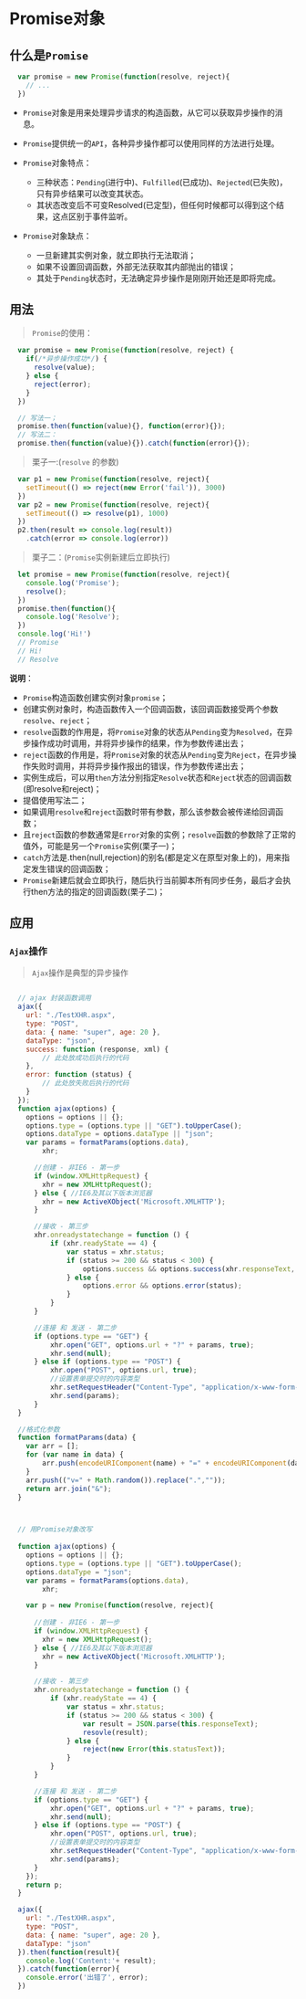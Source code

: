 # Promise对象

## 什么是`Promise`

```js
  var promise = new Promise(function(resolve, reject){
    // ...
  })
```

- `Promise`对象是用来处理异步请求的构造函数，从它可以获取异步操作的消息。

- `Promise`提供统一的`API`，各种异步操作都可以使用同样的方法进行处理。

- `Promise`对象特点：
  + 三种状态：`Pending`(进行中)、`Fulfilled`(已成功)、`Rejected`(已失败)， 只有异步结果可以改变其状态。
  + 其状态改变后不可变Resolved(已定型)，但任何时候都可以得到这个结果，这点区别于事件监听。

- `Promise`对象缺点：
  + 一旦新建其实例对象，就立即执行无法取消；
  + 如果不设置回调函数，外部无法获取其内部抛出的错误；
  + 其处于`Pending`状态时，无法确定异步操作是刚刚开始还是即将完成。

## 用法

> `Promise`的使用： 

```js
  var promise = new Promise(function(resolve, reject) {
    if(/*异步操作成功*/) {
      resolve(value);
    } else {
      reject(error);
    }
  })

  // 写法一；
  promise.then(function(value){}, function(error){});
  // 写法二：
  promise.then(function(value){}).catch(function(error){});
```

> 栗子一:(`resolve` 的参数)

```js
  var p1 = new Promise(function(resolve, reject){
    setTimeout(() => reject(new Error('fail')), 3000) 
  })
  var p2 = new Promise(function(resolve, reject){
    setTimeout(() => resolve(p1), 1000)
  })
  p2.then(result => console.log(result))
    .catch(error => console.log(error))
```

> 栗子二：(`Promise`实例新建后立即执行)

```js
  let promise = new Promise(function(resolve, reject){
    console.log('Promise');
    resolve();
  })
  promise.then(function(){
    console.log('Resolve');
  })
  console.log('Hi!')
  // Promise
  // Hi!
  // Resolve
```

**说明**：
- `Promise`构造函数创建实例对象`promise`；
- 创建实例对象时，构造函数传入一个回调函数，该回调函数接受两个参数`resolve`、`reject`；
- `resolve`函数的作用是，将`Promise`对象的状态从`Pending`变为`Resolved`，在异步操作成功时调用，并将异步操作的结果，作为参数传递出去；
- `reject`函数的作用是，将`Promise`对象的状态从`Pending`变为`Reject`，在异步操作失败时调用，并将异步操作报出的错误，作为参数传递出去；
- 实例生成后，可以用`then`方法分别指定`Resolve`状态和`Reject`状态的回调函数(即resolve和reject)；
- 提倡使用写法二；
- 如果调用`resolve`和`reject`函数时带有参数，那么该参数会被传递给回调函数；
- 且`reject`函数的参数通常是`Error`对象的实例；`resolve`函数的参数除了正常的值外，可能是另一个`Promise`实例(栗子一)；
- `catch`方法是.then(null,rejection)的别名(都是定义在原型对象上的)，用来指定发生错误的回调函数；
- `Promise`新建后就会立即执行，随后执行当前脚本所有同步任务，最后才会执行then方法的指定的回调函数(栗子二)；

## 应用

### `Ajax`操作

> `Ajax`操作是典型的异步操作

```js

  // ajax 封装函数调用
  ajax({
    url: "./TestXHR.aspx",   
    type: "POST",                    
    data: { name: "super", age: 20 },  
    dataType: "json",
    success: function (response, xml) {
        // 此处放成功后执行的代码
    },
    error: function (status) {
        // 此处放失败后执行的代码
    }
  });
  function ajax(options) {
    options = options || {};
    options.type = (options.type || "GET").toUpperCase();
    options.dataType = options.dataType || "json";
    var params = formatParams(options.data),
        xhr;

      //创建 - 非IE6 - 第一步
      if (window.XMLHttpRequest) {
        xhr = new XMLHttpRequest();
      } else { //IE6及其以下版本浏览器
        xhr = new ActiveXObject('Microsoft.XMLHTTP');
      }

      //接收 - 第三步
      xhr.onreadystatechange = function () {
          if (xhr.readyState == 4) {
              var status = xhr.status;
              if (status >= 200 && status < 300) {
                  options.success && options.success(xhr.responseText, xhr.responseXML);
              } else {
                  options.error && options.error(status);
              }
          }
      }

      //连接 和 发送 - 第二步
      if (options.type == "GET") {
          xhr.open("GET", options.url + "?" + params, true);
          xhr.send(null);
      } else if (options.type == "POST") {
          xhr.open("POST", options.url, true);
          //设置表单提交时的内容类型
          xhr.setRequestHeader("Content-Type", "application/x-www-form-urlencoded");
          xhr.send(params);
      }
  }

  //格式化参数
  function formatParams(data) {
    var arr = [];
    for (var name in data) {
        arr.push(encodeURIComponent(name) + "=" + encodeURIComponent(data[name]));
    }
    arr.push(("v=" + Math.random()).replace(".",""));
    return arr.join("&");
  }



  // 用Promise对象改写
  
  function ajax(options) {
    options = options || {};
    options.type = (options.type || "GET").toUpperCase();
    options.dataType = "json";
    var params = formatParams(options.data),
        xhr;

    var p = new Promise(function(resolve, reject){
      
      //创建 - 非IE6 - 第一步
      if (window.XMLHttpRequest) {
        xhr = new XMLHttpRequest();
      } else { //IE6及其以下版本浏览器
        xhr = new ActiveXObject('Microsoft.XMLHTTP');
      }

      //接收 - 第三步
      xhr.onreadystatechange = function () {
          if (xhr.readyState == 4) {
              var status = xhr.status;
              if (status >= 200 && status < 300) {
                  var result = JSON.parse(this.responseText);
                  resovle(result);
              } else {
                  reject(new Error(this.statusText));
              }
          }
      }

      //连接 和 发送 - 第二步
      if (options.type == "GET") {
          xhr.open("GET", options.url + "?" + params, true);
          xhr.send(null);
      } else if (options.type == "POST") {
          xhr.open("POST", options.url, true);
          //设置表单提交时的内容类型
          xhr.setRequestHeader("Content-Type", "application/x-www-form-urlencoded");
          xhr.send(params);
      }
    });
    return p;
  }

  ajax({
    url: "./TestXHR.aspx",   
    type: "POST",                    
    data: { name: "super", age: 20 },  
    dataType: "json"
  }).then(function(result){
    console.log('Content:'+ result);
  }).catch(function(error){
    console.error('出错了', error);
  })

```

